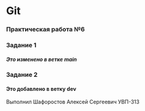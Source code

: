 # Git
### Практическая работа №6

### Задание 1
##### Это изменено в ветке main

### Задание 2
#### Это добавлено в ветку dev

Выполнил
Шафоростов Алексей Сергеевич
УВП-313
